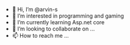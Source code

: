 - 👋 Hi, I’m @arvin-s
- 👀 I’m interested in programming and gaming
- 🌱 I’m currently learning Asp.net core
- 💞️ I’m looking to collaborate on ...
- 📫 How to reach me ...

<!---
arvin-s/arvin-s is a ✨ special ✨ repository because its `README.md` (this file) appears on your GitHub profile.
You can click the Preview link to take a look at your changes.
--->
